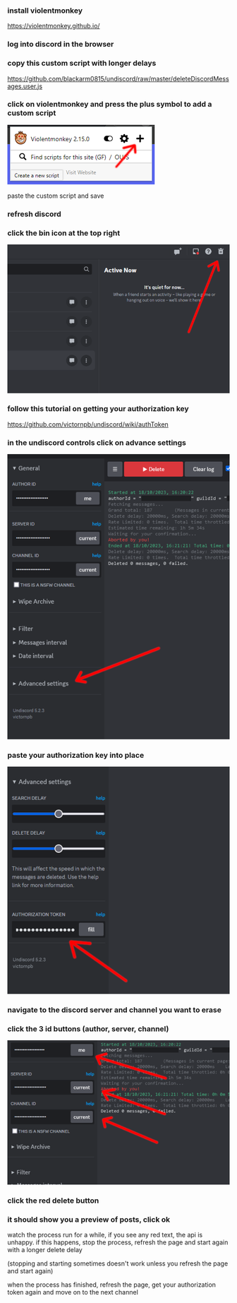 ### install violentmonkey 

https://violentmonkey.github.io/

### log into discord in the browser

### copy this custom script with longer delays

https://github.com/blackarm0815/undiscord/raw/master/deleteDiscordMessages.user.js

### click on violentmonkey and press the plus symbol to add a custom script

![add custom script](001.png?raw=true)

paste the custom script and save

### refresh discord

### click the bin icon at the top right

![click bin icon](002.png?raw=true)

### follow this tutorial on getting your authorization key

https://github.com/victornpb/undiscord/wiki/authToken

### in the undiscord controls click on advance settings

![click id buttons](004.png?raw=true)

### paste your authorization key into place

![click id buttons](005.png?raw=true)

### navigate to the discord server and channel you want to erase

### click the 3 id buttons (author, server, channel)

![click id buttons](003.png?raw=true)

### click the red delete button

### it should show you a preview of posts, click ok

watch the process run for a while, if you see any red text, the api is unhappy. if this happens, stop the process, refresh the page and start again with a longer delete delay

(stopping and starting sometimes doesn't work unless you refresh the page and start again)

when the process has finished, refresh the page, get your authorization token again and move on to the next channel